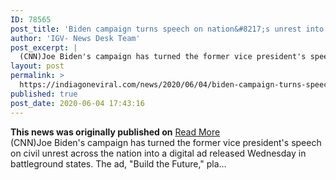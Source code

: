 ```yaml
---
ID: 78565
post_title: 'Biden campaign turns speech on nation&#8217;s unrest into battleground digital ad'
author: 'IGV- News Desk Team'
post_excerpt: |
  (CNN)Joe Biden's campaign has turned the former vice president's speech on civil unrest across the nation into a digital ad released Wednesday in battleground states. The ad, "Build the Future," pla…
layout: post
permalink: >
  https://indiagoneviral.com/news/2020/06/04/biden-campaign-turns-speech-on-nations-unrest-into-battleground-digital-ad/78565/india-gone-viral/
published: true
post_date: 2020-06-04 17:43:16
---
```

<b>This news was originally published on</b> <a href="https://www.cnn.com/2020/06/03/politics/biden-speech-campaign-ad/index.html" class="button purchase" rel="nofollow noopener noreferrer" target="_blank">Read More</a> <br/>(CNN)Joe Biden's campaign has turned the former vice president's speech on civil unrest across the nation into a digital ad released Wednesday in battleground states.
The ad, "Build the Future," pla…